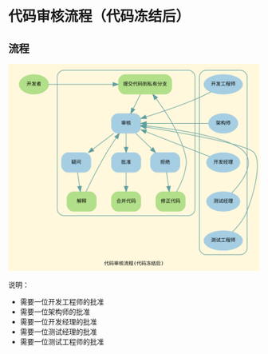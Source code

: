 # 代码审核流程（代码冻结后）

## 流程

![代码审核流程](./diagrams/process-freeze-code-review.dot.svg)

说明：

- 需要一位开发工程师的批准
- 需要一位架构师的批准
- 需要一位开发经理的批准
- 需要一位测试经理的批准
- 需要一位测试工程师的批准
